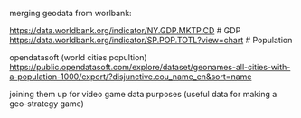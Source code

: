 

merging geodata from worlbank:

https://data.worldbank.org/indicator/NY.GDP.MKTP.CD # GDP
https://data.worldbank.org/indicator/SP.POP.TOTL?view=chart # Population


opendatasoft (world cities popultion)
https://public.opendatasoft.com/explore/dataset/geonames-all-cities-with-a-population-1000/export/?disjunctive.cou_name_en&sort=name



joining them up for video game data purposes (useful data for making a geo-strategy game)



